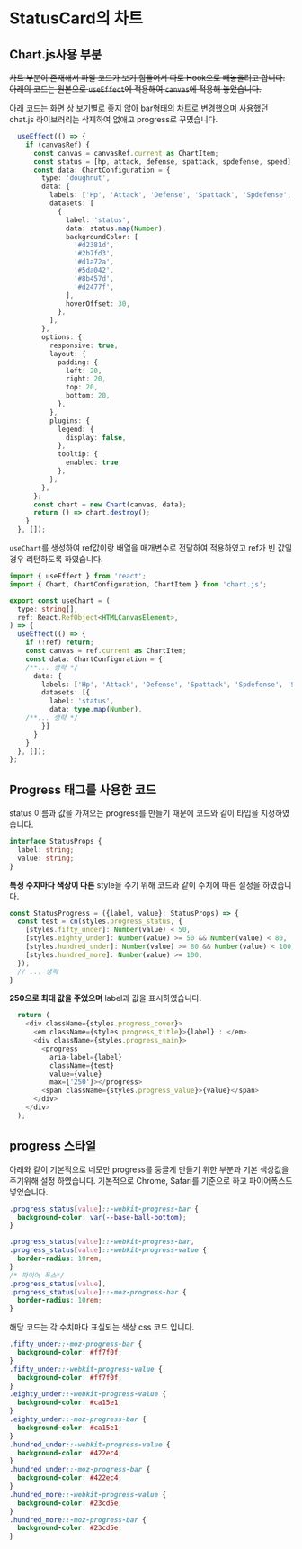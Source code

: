 # StatusCard의 차트

## Chart.js사용 부분

~~차트 부분이 존재해서 파일 코드가 보기 힘들어서 따로 Hook으로 빼놓을려고 합니다.  
아래의 코드는 원본으로 `useEffect`에 적용해여 `canvas`에 적용해 놓았습니다.~~  

아래 코드는 화면 상 보기별로 좋지 않아 bar형태의 차트로 변경했으며 사용했던 chat.js 라이브러리는 삭제하여 없애고 progress로 꾸몄습니다.

```typescript
  useEffect(() => {
    if (canvasRef) {
      const canvas = canvasRef.current as ChartItem;
      const status = [hp, attack, defense, spattack, spdefense, speed];
      const data: ChartConfiguration = {
        type: 'doughnut',
        data: {
          labels: ['Hp', 'Attack', 'Defense', 'Spattack', 'Spdefense', 'Speed'],
          datasets: [
            {
              label: 'status',
              data: status.map(Number),
              backgroundColor: [
                '#d2381d',
                '#2b7fd3',
                '#d1a72a',
                '#5da042',
                '#8b457d',
                '#d2477f',
              ],
              hoverOffset: 30,
            },
          ],
        },
        options: {
          responsive: true,
          layout: {
            padding: {
              left: 20,
              right: 20,
              top: 20,
              bottom: 20,
            },
          },
          plugins: {
            legend: {
              display: false,
            },
            tooltip: {
              enabled: true,
            },
          },
        },
      };
      const chart = new Chart(canvas, data);
      return () => chart.destroy();
    }
  }, []);
```

`useChart`를 생성하여 ref값이랑 배열을 매개변수로 전달하여 적용하였고 ref가 빈 값일 경우 리턴하도록 하였습니다.

```typescript
import { useEffect } from 'react';
import { Chart, ChartConfiguration, ChartItem } from 'chart.js';

export const useChart = (
  type: string[],
  ref: React.RefObject<HTMLCanvasElement>,
) => {
  useEffect(() => {
    if (!ref) return;
    const canvas = ref.current as ChartItem;
    const data: ChartConfiguration = {
    /**... 생략 */
      data: {
        labels: ['Hp', 'Attack', 'Defense', 'Spattack', 'Spdefense', 'Speed'],
        datasets: [{
          label: 'status',
          data: type.map(Number),
    /**... 생략 */
        }]
      }
    }
  }, []);
};
```

## Progress 태그를 사용한 코드

status 이름과 값을 가져오는 progress를 만들기 때문에 코드와 같이 타입을 지정하였습니다.

```typescript
interface StatusProps {
  label: string;
  value: string;
}
```

**특정 수치마다 색상이 다른** style을 주기 위해 코드와 같이 수치에 따른 설정을 하였습니다.

```typescript
const StatusProgress = ({label, value}: StatusProps) => {
  const test = cn(styles.progress_status, {
    [styles.fifty_under]: Number(value) < 50,
    [styles.eighty_under]: Number(value) >= 50 && Number(value) < 80,
    [styles.hundred_under]: Number(value) >= 80 && Number(value) < 100,
    [styles.hundred_more]: Number(value) >= 100,
  });
  // ... 생략
}
```

**250으로 최대 값을 주었으며** label과 값을 표시하였습니다.

```typescript
  return (
    <div className={styles.progress_cover}>
      <em className={styles.progress_title}>{label} : </em>
      <div className={styles.progress_main}>
        <progress
          aria-label={label}
          className={test}
          value={value}
          max={'250'}></progress>
        <span className={styles.progress_value}>{value}</span>
      </div>
    </div>
  );
```

## progress 스타일

아래와 같이 기본적으로 네모만 progress를 둥글게 만들기 위한 부분과 기본 색상값을 주기위해 설정 하였습니다. 기본적으로 Chrome, Safari를 기준으로 하고 파이어폭스도 넣었습니다.

```css
.progress_status[value]::-webkit-progress-bar {
  background-color: var(--base-ball-bottom);
}

.progress_status[value]::-webkit-progress-bar,
.progress_status[value]::-webkit-progress-value {
  border-radius: 10rem;
}
/* 파이어 폭스*/
.progress_status[value],
.progress_status[value]::-moz-progress-bar {
  border-radius: 10rem;
}
```

해당 코드는 각 수치마다 표실되는 색상 css 코드 입니다.

```css
.fifty_under::-moz-progress-bar {
  background-color: #ff7f0f;
}
.fifty_under::-webkit-progress-value {
  background-color: #ff7f0f;
}
.eighty_under::-webkit-progress-value {
  background-color: #ca15e1;
}
.eighty_under::-moz-progress-bar {
  background-color: #ca15e1;
}
.hundred_under::-webkit-progress-value {
  background-color: #422ec4;
}
.hundred_under::-moz-progress-bar {
  background-color: #422ec4;
}
.hundred_more::-webkit-progress-value {
  background-color: #23cd5e;
}
.hundred_more::-moz-progress-bar {
  background-color: #23cd5e;
}
```
